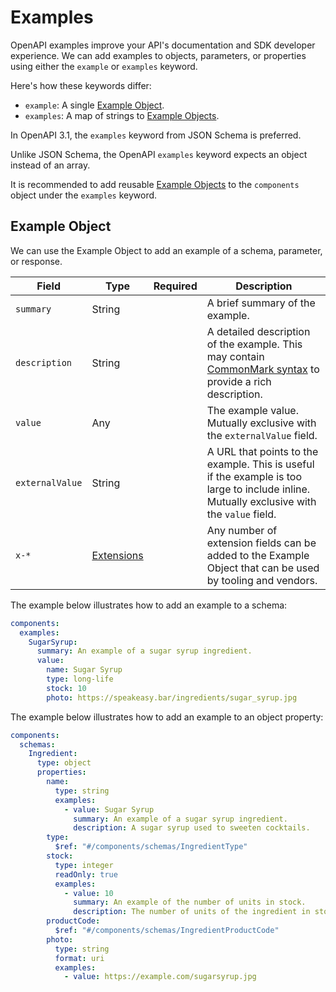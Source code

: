 # Examples

OpenAPI examples improve your API's documentation and SDK developer experience. We can add examples to objects, parameters, or properties using either the `example` or `examples` keyword.

Here's how these keywords differ:

- `example`: A single [Example Object](/openapi/examples).
- `examples`: A map of strings to [Example Objects](/openapi/examples).

In OpenAPI 3.1, the `examples` keyword from JSON Schema is preferred.

Unlike JSON Schema, the OpenAPI `examples` keyword expects an object instead of an array.

It is recommended to add reusable [Example Objects](/openapi/examples) to the `components` object under the `examples` keyword.

## Example Object

We can use the Example Object to add an example of a schema, parameter, or response.

| Field           | Type                      | Required | Description                                                                                                                                |
| --------------- | ------------------------- | -------- | ------------------------------------------------------------------------------------------------------------------------------------------ |
| `summary`       | String                    |          | A brief summary of the example.                                                                                                            |
| `description`   | String                    |          | A detailed description of the example. This may contain [CommonMark syntax](https://spec.commonmark.org/) to provide a rich description.   |
| `value`         | Any                       |          | The example value. Mutually exclusive with the `externalValue` field.                                                                      |
| `externalValue` | String                    |          | A URL that points to the example. This is useful if the example is too large to include inline. Mutually exclusive with the `value` field. |
| `x-*`           | [Extensions](/openapi/extensions) |          | Any number of extension fields can be added to the Example Object that can be used by tooling and vendors.                                 |

The example below illustrates how to add an example to a schema:

```yaml
components:
  examples:
    SugarSyrup:
      summary: An example of a sugar syrup ingredient.
      value:
        name: Sugar Syrup
        type: long-life
        stock: 10
        photo: https://speakeasy.bar/ingredients/sugar_syrup.jpg
```

The example below illustrates how to add an example to an object property:

```yaml
components:
  schemas:
    Ingredient:
      type: object
      properties:
        name:
          type: string
          examples:
            - value: Sugar Syrup
              summary: An example of a sugar syrup ingredient.
              description: A sugar syrup used to sweeten cocktails.
        type:
          $ref: "#/components/schemas/IngredientType"
        stock:
          type: integer
          readOnly: true
          examples:
            - value: 10
              summary: An example of the number of units in stock.
              description: The number of units of the ingredient in stock, only available when authenticated.
        productCode:
          $ref: "#/components/schemas/IngredientProductCode"
        photo:
          type: string
          format: uri
          examples:
            - value: https://example.com/sugarsyrup.jpg
```
